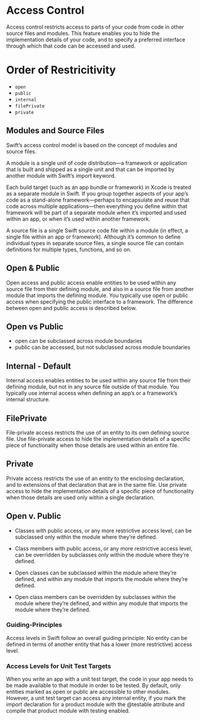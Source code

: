 # Access Control

Access control restricts access to parts of your code from code in other source
files and modules. This feature enables you to hide the implementation details
of your code, and to specify a preferred interface through which that code can
be accessed and used.

# Order of Restricitivity
* `open`
* `public`
* `internal`
* `filePrivate`
* `private`

## Modules and Source Files

Swift’s access control model is based on the concept of modules and source
files.

A module is a single unit of code distribution—a framework or application that
is built and shipped as a single unit and that can be imported by another
module with Swift’s import keyword.

Each build target (such as an app bundle or framework) in Xcode is treated as a
separate module in Swift. If you group together aspects of your app’s code as a
stand-alone framework—perhaps to encapsulate and reuse that code across
multiple applications—then everything you define within that framework will be
part of a separate module when it’s imported and used within an app, or when
it’s used within another framework.

A source file is a single Swift source code file within a module (in effect, a
single file within an app or framework). Although it’s common to define
individual types in separate source files, a single source file can contain
definitions for multiple types, functions, and so on.

## Open & Public

Open access and public access enable entities to be used
within any source file from their defining module, and also in a source file
from another module that imports the defining module. You typically use open or
public access when specifying the public interface to a framework. The
difference between open and public access is described below.

## Open vs Public
* open can be subclassed across module boundaries
* public can be accessed, but not subclassed across module boundaries

## Internal - Default

Internal access enables entities to be used within any source file
from their defining module, but not in any source file outside of that module.
You typically use internal access when defining an app’s or a framework’s
internal structure.

## FilePrivate

File-private access restricts the use of an entity to its own
defining source file. Use file-private access to hide the implementation
details of a specific piece of functionality when those details are used within
an entire file.

## Private

Private access restricts the use of an entity to the enclosing
declaration, and to extensions of that declaration that are in the same file.
Use private access to hide the implementation details of a specific piece of
functionality when those details are used only within a single declaration.

## Open v. Public
* Classes with public access, or any more restrictive access level, can be
subclassed only within the module where they’re defined.

* Class members with public access, or any more restrictive access level, can be
overridden by subclasses only within the module where they’re defined.

* Open classes can be subclassed within the module where they’re defined, and
within any module that imports the module where they’re defined.

* Open class members can be overridden by subclasses within the module where
they’re defined, and within any module that imports the module where they’re
defined.

### Guiding-Principles

Access levels in Swift follow an overall guiding principle: No entity can be
defined in terms of another entity that has a lower (more restrictive) access
level.

### Access Levels for Unit Test Targets
When you write an app with a unit test target, the code in your app needs to be
made available to that module in order to be tested. By default, only entities
marked as open or public are accessible to other modules. However, a unit test
target can access any internal entity, if you mark the import declaration for a
product module with the @testable attribute and compile that product module
with testing enabled.
